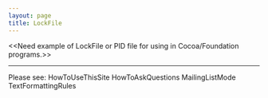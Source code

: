 ```yaml
---
layout: page
title: LockFile
---
```


<<Need example of LockFile or PID file for using in Cocoa/Foundation programs.>>

----
Please see: HowToUseThisSite HowToAskQuestions MailingListMode TextFormattingRules

